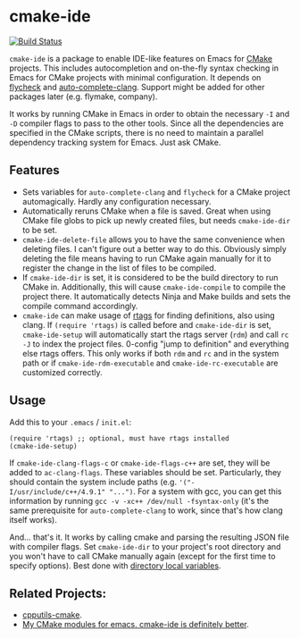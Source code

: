 cmake-ide
==========

[![Build Status](https://travis-ci.org/atilaneves/cmake-ide.svg?branch=master)](https://travis-ci.org/atilaneves/cmake-ide)

`cmake-ide` is a package to enable IDE-like features on Emacs for
[CMake](http://www.cmake.org/) projects. This includes autocompletion
and on-the-fly syntax checking in Emacs for CMake projects with
minimal configuration. It depends on
[flycheck](https://github.com/flycheck/flycheck) and
[auto-complete-clang](https://github.com/brianjcj/auto-complete-clang).
Support might be added for other packages later (e.g. flymake,
company).

It works by running CMake in Emacs in order to obtain the necessary
`-I` and `-D` compiler flags to pass to the other tools. Since all
the dependencies are specified in the CMake scripts, there is no
need to maintain a parallel dependency tracking system for Emacs.
Just ask CMake.

Features
--------
* Sets variables for `auto-complete-clang` and `flycheck` for a CMake
  project automagically. Hardly any configuration necessary.
* Automatically reruns CMake when a file is saved. Great when using
CMake file globs to pick up newly created files, but needs
`cmake-ide-dir` to be set.
* `cmake-ide-delete-file` allows you to have the same convenience when
deleting files. I can't figure out a better way to do this. Obviously
simply deleting the file means having to run CMake again manually for
it to register the change in the list of files to be compiled.
* If `cmake-ide-dir` is set, it is considered to be the build
directory to run CMake in. Additionally, this will cause
`cmake-ide-compile` to compile the project there. It automatically
detects Ninja and Make builds and sets the compile command
accordingly.
* `cmake-ide` can make usage of
[rtags](https://github.com/Andersbakken/rtags) for finding
definitions, also using clang. If `(require 'rtags)` is called before
and `cmake-ide-dir` is set, `cmake-ide-setup` will automatically start
the rtags server (`rdm`) and call `rc -J` to index the project
files. 0-config "jump to definition" and everything else rtags offers.
This only works if both `rdm` and `rc` and in the system path or if
`cmake-ide-rdm-executable` and `cmake-ide-rc-executable` are
customized correctly.

Usage
-----

Add this to your `.emacs` / `init.el`:

    (require 'rtags) ;; optional, must have rtags installed
    (cmake-ide-setup)

If `cmake-ide-clang-flags-c` or `cmake-ide-flags-c++` are set, they
will be added to `ac-clang-flags`.  These variables should be
set. Particularly, they should contain the system include paths
(e.g. `'("-I/usr/include/c++/4.9.1" "...")`. For a system with gcc,
you can get this information by running `gcc -v -xc++ /dev/null
-fsyntax-only` (it's the same prerequisite for `auto-complete-clang`
to work, since that's how clang itself works).

And... that's it. It works by calling cmake and parsing the resulting
JSON file with compiler flags.  Set `cmake-ide-dir` to your project's
root directory and you won't have to call CMake manually again (except
for the first time to specify options). Best done with
[directory local variables](https://www.gnu.org/software/emacs/manual/html_node/emacs/Directory-Variables.html).


Related Projects:
----------------
* [cpputils-cmake](https://github.com/redguardtoo/cpputils-cmake).
* [My CMake modules for emacs. cmake-ide is definitely better](https://github.com/atilaneves/cmake_modules).
